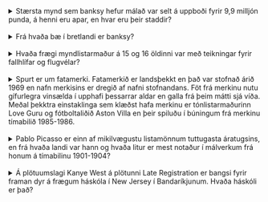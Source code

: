 <details>
<summary>Stærsta mynd sem banksy hefur málað var selt á uppboði fyrir 9,9 milljón punda, á henni eru apar, en hvar eru þeir staddir?</summary>
Þinghúsinu (House of commons) Halli
</details>
<br>
<details>
<summary>Frá hvaða bæ í bretlandi er banksy?</summary>
Bristol Halli
</details>
<br>
<details>
<summary>Hvaða frægi myndlistarmaður á 15 og 16 öldinni var með teikningar fyrir fallhlífar og flugvélar?</summary>
Leonardo da vinci Halli
</details>
<br>
<details>
<summary>Spurt er um fatamerki. Fatamerkið er landsþekkt en það var stofnað árið 1969 en nafn merkisins er dregið af nafni stofnandans. Föt frá merkinu nutu gífurlegra vinsælda í upphafi þessarrar aldar en galla frá þeim mátti sjá víða. Meðal þekktra einstaklinga sem klæðst hafa merkinu er tónlistarmaðurinn Love Guru og fótboltaliðið Aston Villa en þeir spiluðu í búningum frá merkinu tímabilið 1985-1986.</summary>
Henson Jói
</details>
<br>
<details>
<summary>Pablo Picasso er einn af mikilvægustu listamönnum tuttugasta áratugsins, en frá hvaða landi var hann og hvaða litur er mest notaður í málverkum frá honum á tímabilinu 1901-1904?</summary>
Spáni, blár Halli
</details>
<br>
<details>
<summary>Á plötuumslagi Kanye West á plötunni Late Registration er bangsi fyrir framan dyr á frægum háskóla í New Jersey í Bandaríkjunum. Hvaða háskóli er það?</summary>
Princeton háskóli Sebastian og Hófí
</details>
<br>
